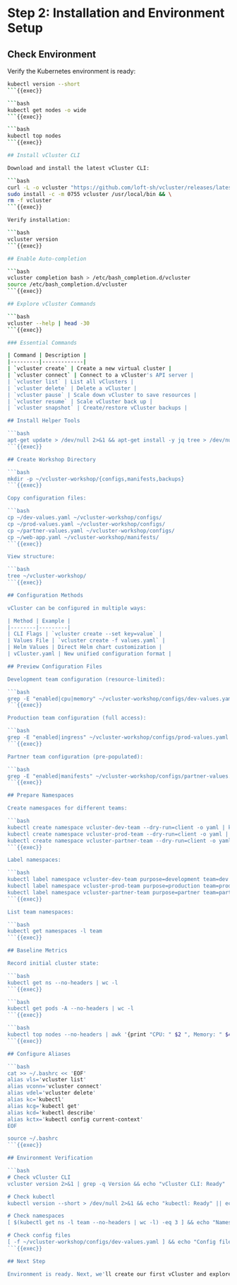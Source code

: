 # Step 2: Installation and Environment Setup

## Check Environment

Verify the Kubernetes environment is ready:

```bash
kubectl version --short
```{{exec}}

```bash
kubectl get nodes -o wide
```{{exec}}

```bash
kubectl top nodes
```{{exec}}

## Install vCluster CLI

Download and install the latest vCluster CLI:

```bash
curl -L -o vcluster "https://github.com/loft-sh/vcluster/releases/latest/download/vcluster-linux-amd64" && \
sudo install -c -m 0755 vcluster /usr/local/bin && \
rm -f vcluster
```{{exec}}

Verify installation:

```bash
vcluster version
```{{exec}}

## Enable Auto-completion

```bash
vcluster completion bash > /etc/bash_completion.d/vcluster
source /etc/bash_completion.d/vcluster
```{{exec}}

## Explore vCluster Commands

```bash
vcluster --help | head -30
```{{exec}}

### Essential Commands

| Command | Description |
|---------|-------------|
| `vcluster create` | Create a new virtual cluster |
| `vcluster connect` | Connect to a vCluster's API server |
| `vcluster list` | List all vClusters |
| `vcluster delete` | Delete a vCluster |
| `vcluster pause` | Scale down vCluster to save resources |
| `vcluster resume` | Scale vCluster back up |
| `vcluster snapshot` | Create/restore vCluster backups |

## Install Helper Tools

```bash
apt-get update > /dev/null 2>&1 && apt-get install -y jq tree > /dev/null 2>&1
```{{exec}}

## Create Workshop Directory

```bash
mkdir -p ~/vcluster-workshop/{configs,manifests,backups}
```{{exec}}

Copy configuration files:

```bash
cp ~/dev-values.yaml ~/vcluster-workshop/configs/
cp ~/prod-values.yaml ~/vcluster-workshop/configs/
cp ~/partner-values.yaml ~/vcluster-workshop/configs/
cp ~/web-app.yaml ~/vcluster-workshop/manifests/
```{{exec}}

View structure:

```bash
tree ~/vcluster-workshop/
```{{exec}}

## Configuration Methods

vCluster can be configured in multiple ways:

| Method | Example |
|--------|---------|
| CLI Flags | `vcluster create --set key=value` |
| Values File | `vcluster create -f values.yaml` |
| Helm Values | Direct Helm chart customization |
| vCluster.yaml | New unified configuration format |

## Preview Configuration Files

Development team configuration (resource-limited):

```bash
grep -E "enabled|cpu|memory" ~/vcluster-workshop/configs/dev-values.yaml | head -10
```{{exec}}

Production team configuration (full access):

```bash
grep -E "enabled|ingress" ~/vcluster-workshop/configs/prod-values.yaml | head -10
```{{exec}}

Partner team configuration (pre-populated):

```bash
grep -E "enabled|manifests" ~/vcluster-workshop/configs/partner-values.yaml | head -5
```{{exec}}

## Prepare Namespaces

Create namespaces for different teams:

```bash
kubectl create namespace vcluster-dev-team --dry-run=client -o yaml | kubectl apply -f -
kubectl create namespace vcluster-prod-team --dry-run=client -o yaml | kubectl apply -f -
kubectl create namespace vcluster-partner-team --dry-run=client -o yaml | kubectl apply -f -
```{{exec}}

Label namespaces:

```bash
kubectl label namespace vcluster-dev-team purpose=development team=dev --overwrite
kubectl label namespace vcluster-prod-team purpose=production team=prod --overwrite
kubectl label namespace vcluster-partner-team purpose=partner team=partner --overwrite
```{{exec}}

List team namespaces:

```bash
kubectl get namespaces -l team
```{{exec}}

## Baseline Metrics

Record initial cluster state:

```bash
kubectl get ns --no-headers | wc -l
```{{exec}}

```bash
kubectl get pods -A --no-headers | wc -l
```{{exec}}

```bash
kubectl top nodes --no-headers | awk '{print "CPU: " $2 ", Memory: " $4}'
```{{exec}}

## Configure Aliases

```bash
cat >> ~/.bashrc << 'EOF'
alias vls='vcluster list'
alias vconn='vcluster connect'
alias vdel='vcluster delete'
alias kc='kubectl'
alias kcg='kubectl get'
alias kcd='kubectl describe'
alias kctx='kubectl config current-context'
EOF

source ~/.bashrc
```{{exec}}

## Environment Verification

```bash
# Check vCluster CLI
vcluster version 2>&1 | grep -q Version && echo "vCluster CLI: Ready" || echo "vCluster CLI: Not found"

# Check kubectl
kubectl version --short > /dev/null 2>&1 && echo "kubectl: Ready" || echo "kubectl: Not found"

# Check namespaces
[ $(kubectl get ns -l team --no-headers | wc -l) -eq 3 ] && echo "Namespaces: Ready" || echo "Namespaces: Not ready"

# Check config files
[ -f ~/vcluster-workshop/configs/dev-values.yaml ] && echo "Config files: Ready" || echo "Config files: Not found"
```{{exec}}

## Next Step

Environment is ready. Next, we'll create our first vCluster and explore its isolated environment.